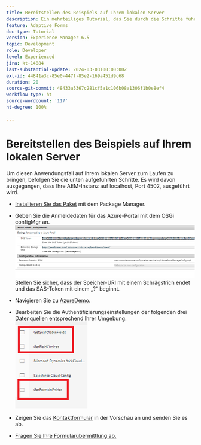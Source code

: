 ```yaml
---
title: Bereitstellen des Beispiels auf Ihrem lokalen Server
description: Ein mehrteiliges Tutorial, das Sie durch die Schritte führt, die beim Abfragen von im Azure-Portal gespeicherten Formularübermittlungen erforderlich sind.
feature: Adaptive Forms
doc-type: Tutorial
version: Experience Manager 6.5
topic: Development
role: Developer
level: Experienced
jira: kt-14884
last-substantial-update: 2024-03-03T00:00:00Z
exl-id: 44841a3c-85e0-447f-85e2-169a451d9c68
duration: 20
source-git-commit: 48433a5367c281cf5a1c106b08a1306f1b0e8ef4
workflow-type: ht
source-wordcount: '117'
ht-degree: 100%

---
```


# Bereitstellen des Beispiels auf Ihrem lokalen Server

Um diesen Anwendungsfall auf Ihrem lokalen Server zum Laufen zu bringen, befolgen Sie die unten aufgeführten Schritte. Es wird davon ausgegangen, dass Ihre AEM-Instanz auf localhost, Port 4502, ausgeführt wird.

* [Installieren Sie das Paket](assets/azuredemo.all-1.0.0-SNAPSHOT.zip) mit dem Package Manager.

* Geben Sie die Anmeldedaten für das Azure-Portal mit dem OSGi configMgr an.
  ![Azure-Portal](assets/azure-portal-config.png) 
Stellen Sie sicher, dass der Speicher-URI mit einem Schrägstrich endet und das SAS-Token mit einem „?“ beginnt.
* Navigieren Sie zu [AzureDemo](http://localhost:4502/libs/fd/fdm/gui/components/admin/fdmcloudservice/fdm.html/conf/azuredemo).

* Bearbeiten Sie die Authentifizierungseinstellungen der folgenden drei Datenquellen entsprechend Ihrer Umgebung.
  ![Datenquellen](assets/fdm-data-sources.png)

* Zeigen Sie das [Kontaktformular](http://localhost:4502/content/dam/formsanddocuments/azureportal/contactus/jcr:content?wcmmode=disabled) in der Vorschau an und senden Sie es ab.

* [Fragen Sie Ihre Formularübermittlung ab.](http://localhost:4502/content/dam/formsanddocuments/azureportal/queryformsubmissions/jcr:content?wcmmode=disabled)
